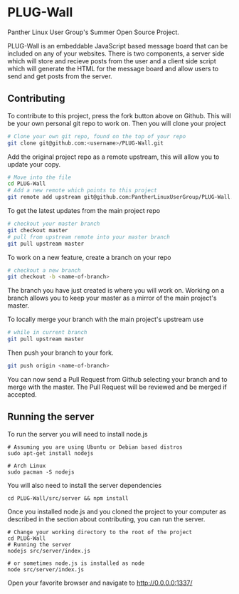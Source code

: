 PLUG-Wall
=========

Panther Linux User Group's Summer Open Source Project. 

PLUG-Wall is an embeddable JavaScript based message board that can be included on any of your websites. There is two components, a server side which will store and recieve posts from the user and a client side script which will generate the HTML for the message board and allow users to send and get posts from the server.

Contributing
------------
To contribute to this project, press the fork button above on Github. This will be your own personal git repo to work on. 
Then you will clone your project
```bash
# Clone your own git repo, found on the top of your repo
git clone git@github.com:<username>/PLUG-Wall.git
```
Add the original project repo as a remote upstream, this will allow you to update your copy.
```bash
# Move into the file
cd PLUG-Wall
# Add a new remote which points to this project
git remote add upstream git@github.com:PantherLinuxUserGroup/PLUG-Wall.git
```
To get the latest updates from the main project repo
```bash
# checkout your master branch
git checkout master
# pull from upstream remote into your master branch
git pull upstream master
```
To work on a new feature, create a branch on your repo
```bash
# checkout a new branch
git checkout -b <name-of-branch>
```

The branch you have just created is where you will work on. Working on a branch allows you to keep your master as a mirror of the main project's master. 

To locally merge your branch with the main project's upstream use
```bash
# while in current branch
git pull upstream master
```

Then push your branch to your fork.
```bash
git push origin <name-of-branch>
```

You can now send a Pull Request from Github selecting your branch and to merge with the master. The Pull Request will be reviewed and be merged if accepted.

Running the server
------------------
To run the server you will need to install node.js
```
# Assuming you are using Ubuntu or Debian based distros
sudo apt-get install nodejs

# Arch Linux
sudo pacman -S nodejs
```
You will also need to install the server dependencies
```
cd PLUG-Wall/src/server && npm install
```
Once you installed node.js and you cloned the project to your computer as described in the section about contributing,
you can run the server.
```
# Change your working directory to the root of the project
cd PLUG-Wall
# Running the server
nodejs src/server/index.js

# or sometimes node.js is installed as node
node src/server/index.js
```
Open your favorite browser and navigate to http://0.0.0.0:1337/
